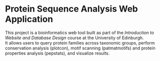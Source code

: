 # Protein Sequence Analysis Web Application 

This project is a bioinformatics web tool built as part of the *Introduction to Website and Database Design* course at the University of Edinburgh.  
It allows users to query protein families across taxonomic groups, perform conservation analysis (plotcon), motif scanning (patmatmotifs) and protein properties analysis (pepstats), and visualize results.
